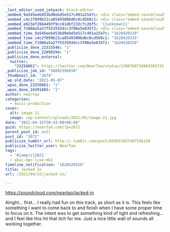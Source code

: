 ```yaml
---
_last_editor_used_jetpack: block-editor
_oembed_9a545eeb453bd0ebd5e517c491a1547c: <div class="embed-soundcloud"><iframe title="Jacked In by NearTao" width="820" height="400" scrolling="no" frameborder="no" src="https://w.soundcloud.com/player/?visual=true&url=https%3A%2F%2Fapi.soundcloud.com%2Ftracks%2F1030457482&show_artwork=true&maxwidth=820&maxheight=1000&dnt=1"></iframe></div>
_oembed_c4c2f099b21ca8549300bd6c0cd569c1: <div class="embed-soundcloud"><iframe title="Jacked In by NearTao" width="500" height="400" scrolling="no" frameborder="no" src="https://w.soundcloud.com/player/?visual=true&url=https%3A%2F%2Fapi.soundcloud.com%2Ftracks%2F1030457482&show_artwork=true&maxwidth=500&maxheight=750&dnt=1"></iframe></div>
_oembed_e023ef2664493f9cc61dbf233cfc26f5: '{{unknown}}'
_oembed_f1086a5a27f553593dcc3f06e5e835f2: <div class="embed-soundcloud"><iframe title="Jacked In by NearTao" width="750" height="400" scrolling="no" frameborder="no" src="https://w.soundcloud.com/player/?visual=true&url=https%3A%2F%2Fapi.soundcloud.com%2Ftracks%2F1030457482&show_artwork=true&maxwidth=750&maxheight=1000&dnt=1"></iframe></div>
_oembed_time_9a545eeb453bd0ebd5e517c491a1547c: "1620420318"
_oembed_time_c4c2f099b21ca8549300bd6c0cd569c1: "1620420335"
_oembed_time_f1086a5a27f553593dcc3f06e5e835f2: "1620420250"
_publicize_done_22315546: "1"
_publicize_done_22890294: "1"
_publicize_done_external:
  twitter:
    "23256661": https://twitter.com/NearTao/status/1390769734904393733
_publicize_job_id: "58092396650"
_thumbnail_id: "2674"
_wp_old_date: "2021-05-07"
_wpas_done_23256661: "1"
_wpas_done_24391465: "1"
author: neartao
categories:
  - music-production
cover:
  alt: image 21
  image: /wp-content/uploads/2021/05/image-21.jpg
date: "2021-04-15T20:43:00+00:00"
guid: https://neartao.com/?p=2672
parent_post_id: null
post_id: "2672"
publicize_tumblr_url: http://.tumblr.com/post/650557857487536128
publicize_twitter_user: NearTao
tags:
  - '#jampril2021'
  - akai-mpc-live-mk2
timeline_notification: "1620420318"
title: Jacked In
url: /2021/04/15/jacked-in/

---
```

https://soundcloud.com/neartao/jacked-in

Alright... first... I really had fun on this track, as short as it is. This feels like something I want to come back to and finish when I have some proper time to focus on it. The intent was to get something kind of light and refreshing... and I feel like this hit that itch for me. Just a nice little wall of sounds all working together.
